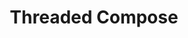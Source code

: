 ---
  id: "998"
  fieldLayoutId: "89"
  uid: "89beb1cd-8c75-4fa3-bd0a-2e3981fd5739"
  enabled: "1"
  archived: "0"
  dateCreated: "2018-02-20 23:34:32"
  dateUpdated: "2019-01-28 02:47:20"
  siteSettingsId: "998"
  slug: "threaded-compose"
  siteId: "1"
  uri: "patterns/web/entry/threaded-compose"
  enabledForSite: "1"
  sectionId: "2"
  typeId: "2"
  authorId: "1"
  postdateCreated: "2018-02-20 23:34:00"
  expirydateCreated: null
  contentId: "998"
  title: "Threaded Compose"
  field_allColorsComputed: null
  field_allColorsComputedIllustration: null
  field_allColorsComputedThumbnail: null
  field_appDescription: null
  field_appDescriptionSentiment: null
  field_audio: "0"
  field_authorFaq: null
  field_bgThumbPosition: "right center"
  field_body: null
  field_captureSize: null
  field_categoriesRaw: "adapting context,\npower user"
  field_categoryInPlainText: null
  field_coldThumbTransform: null
  field_colorPalette: null
  field_contributorName: null
  field_contributorUrl: null
  field_coverColor: null
  field_dominantColor: null
  field_externalContributor: "0"
  field_fetchWebsiteData: null
  field_fullName: null
  field_gfycatSource: null
  field_gif: "0"
  field_gumletUrl: null
  field_gumletUrlNoPreParse: null
  field_howHelps: "<p><strong>Adapting Context and \"Power User\" Feature. </strong></p>\n<p>In the recent years, Twitter's user growth has stagnated. Many analysts blame this stagnation on the over-complex nature of the service and the lack of apparent value.<br />By providing features that allow users to enhance and 'supercharge' their usage of the platform, Twitter is hoping to get more engagement with current users and a better runway with new users.</p>\n<p>In this case, this feature helps users by adapting to their mind context and allowing them to bypass the constrained nature of the service (character limit). This solution helps them to mimic other engrained behaviors like \"texting\" and gives the user a path to add tweets in a more relaxed and natural way. <br />Power users on the other hand get a built-in flow for a behavior that is already established within the Twitter community (Tweetstorms).</p>"
  field_howWorks: "<p>When a Twitter user is composing a tweet, they will have two type of submission options after they are finished writing. <br />The main one is \"Tweet,\" which will automatically publish their tweet. <br />The second option is \"Add another tweet,\" which allows users to queue up that tweet and a start composing a new one. <br />A user can keep adding new tweets until they are satisfied with their tweet series. At this point, a user can submit the whole series by clicking the \"Tweet all\" button.<br />Their tweet series will then get published as a thread of tweets that can be browsed through a \"thread view\" or as individual timelined tweets that go one after each other.</p>"
  field_iconColors: null
  field_iconComputedColors: null
  field_illustrationSource: null
  field_imagePathRaw: "https://s3-us-west-2.amazonaws.com/waveguideio/captures/waves/twitter-thread.png"
  field_imageTextOcr: null
  field_depthArticleBody: null
  field_lpSentimentScore: null
  field_lpUrl: null
  field_mediaEmbed: "<figure><img src=\"{asset:2107:url||https://s3-us-west-2.amazonaws.com/waveguideio/captures/waves/twitter-thread.png}\" alt=\"\" /></figure>"
  field_mobileId: null
  field_mobileShotSrc: null
  field_newsObject: null
  field_pageFetchJsonString: null
  field_patternSrc: "Twitter"
  field_platformRaw: "Web"
  field_qualityDescription: null
  field_rawResponse: null
  field_readingDuration: null
  field_readingDurationSeconds: null
  field_readingEaseLevel: null
  field_readingEaseScore: null
  field_references: null
  field_screenshotColors: null
  field_screenshotComputedColors: null
  field_sourceFromArchive: null
  field_strategyDescription: null
  field_thumbColors: null
  field_thumbVideoUrl: ""
  field_webDescription: null
  field_webTitle: null
  field_what: "<p>This is a solution found in all Twitter clients. When a Twitter user is composing a tweet, they can either publish it right away or queue it in a series of tweets that can later be posted in a single submission. This behavior is known in the Twitter community as a \"Tweetstorm.\"</p>"
  root: null
  lft: null
  rgt: null
  level: null
  structureId: null
  layout: layouts/post.njk
---